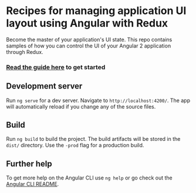 
# Recipes for managing application UI layout using Angular with Redux
Become the master of your application's UI state. This repo contains samples of how you can control the UI of your Angular 2 application through Redux. 

### [Read the guide here](https://www.pluralsight.com/guides/front-end-javascript/ui-state-management-with-redux-in-angular-4) to get started

## Development server
Run `ng serve` for a dev server. Navigate to `http://localhost:4200/`. The app will automatically reload if you change any of the source files.
## Build

Run `ng build` to build the project. The build artifacts will be stored in the `dist/` directory. Use the `-prod` flag for a production build.


## Further help

To get more help on the Angular CLI use `ng help` or go check out the [Angular CLI README](https://github.com/angular/angular-cli/blob/master/README.md).

